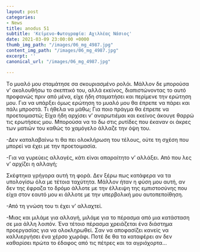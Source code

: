 ```yaml
---
layout: post
categories:
- News
title: anodus 51
subtitle: 'Κείμενο-Φωτογραφία: Αχιλλέας Νάσιος'
date: 2021-03-09 23:00:00 +0000
thumb_img_path: "/images/06_mg_4987.jpg"
content_img_path: "/images/06_mg_4987.jpg"
excerpt: ''
canonical_url: "/images/06_mg_4987.jpg"

---
```

Tο μυαλό μου σταμάτησε  σα σκουριασμένο ρολόι. Μάλλον δε μπορούσα ν’ ακολουθήσω το σκεπτικό του, αλλά εκείνος, διαπιστώνοντας το αυτό προφανώς πριν από μένα, είχε ήδη σταματήσει και περίμενε την ερώτηση μου. Για να υπάρξει όμως ερώτηση το μυαλό μου θα έπρεπε να πάρει και πάλι μπροστά. Τι ήθελα να μάθω; Για ποιο πράγμα θα έπρεπε να προετοιμαστώ; Είχα ήδη αρχίσει ν’ αναρωτιέμαι και εκείνος άκουγε θαρρώ τις ερωτήσεις μου. Μπορούσα να το δω στις ρυτίδες που έκαναν οι άκρες των ματιών του καθώς το χαμόγελο άλλαζε την όψη του.

\-Δεν καταλαβαίνω τι θα πει ολοκλήρωση του τέλους, ούτε τη σχέση που μπορεί να έχει με την προετοιμασία.

\-Για να γυρεύεις αλλαγές, κάτι είναι απαραίτητο ν’ αλλάξει. Από που λες ν’ αρχίζει η αλλαγή;

Σκέφτηκα γρήγορα αυτή τη φορά. Δεν ξέρω πως κατάφερα να τα υπολογίσω όλα με τέτοια ταχύτητα. Μάλλον ήταν η φύση μου αυτή, αν δεν της έφραζα το δρόμο άλλοτε με την έλλειψη της εμπιστοσύνης που είχα στον εαυτό μου κι άλλοτε με την υπερβολική μου αυτοπεποίθηση.

\-Από τη γνώση του τι έχει ν’ αλλαχτεί.

\-Μιας και μιλάμε για αλλαγή, μιλάμε για το πέρασμα από μια κατάσταση σε μια άλλη λοιπόν. Ένα τέτοιο πέρασμα χρειάζεται ένα διάστημα προεργασίας για να ολοκληρωθεί. Σαν να αποφασίζει κανείς να καλλιεργήσει ένα χέρσο χωράφι. Ποτέ δε θα τα καταφέρει αν δεν καθαρίσει πρώτα το έδαφος από τις πέτρες και τα αγριόχορτα…